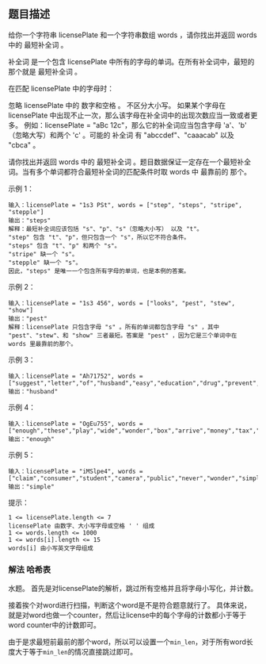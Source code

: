 ## 题目描述
给你一个字符串 licensePlate 和一个字符串数组 words ，请你找出并返回 words 中的 最短补全词 。

补全词 是一个包含 licensePlate 中所有的字母的单词。在所有补全词中，最短的那个就是 最短补全词 。

在匹配 licensePlate 中的字母时：

忽略 licensePlate 中的 数字和空格 。
不区分大小写。
如果某个字母在 licensePlate 中出现不止一次，那么该字母在补全词中的出现次数应当一致或者更多。
例如：licensePlate = "aBc 12c"，那么它的补全词应当包含字母 'a'、'b' （忽略大写）和两个 'c' 。可能的 补全词 有 "abccdef"、"caaacab" 以及 "cbca" 。

请你找出并返回 words 中的 最短补全词 。题目数据保证一定存在一个最短补全词。当有多个单词都符合最短补全词的匹配条件时取 words 中 最靠前的 那个。

示例 1：
```
输入：licensePlate = "1s3 PSt", words = ["step", "steps", "stripe", "stepple"]
输出："steps"
解释：最短补全词应该包括 "s"、"p"、"s"（忽略大小写） 以及 "t"。
"step" 包含 "t"、"p"，但只包含一个 "s"，所以它不符合条件。
"steps" 包含 "t"、"p" 和两个 "s"。
"stripe" 缺一个 "s"。
"stepple" 缺一个 "s"。
因此，"steps" 是唯一一个包含所有字母的单词，也是本例的答案。
```
示例 2：
```
输入：licensePlate = "1s3 456", words = ["looks", "pest", "stew", "show"]
输出："pest"
解释：licensePlate 只包含字母 "s" 。所有的单词都包含字母 "s" ，其中 "pest"、"stew"、和 "show" 三者最短。答案是 "pest" ，因为它是三个单词中在 words 里最靠前的那个。
```
示例 3：
```
输入：licensePlate = "Ah71752", words = ["suggest","letter","of","husband","easy","education","drug","prevent","writer","old"]
输出："husband"
```
示例 4：
```
输入：licensePlate = "OgEu755", words = ["enough","these","play","wide","wonder","box","arrive","money","tax","thus"]
输出："enough"
```
示例 5：
```
输入：licensePlate = "iMSlpe4", words = ["claim","consumer","student","camera","public","never","wonder","simple","thought","use"]
输出："simple"
```

提示：
```
1 <= licensePlate.length <= 7
licensePlate 由数字、大小写字母或空格 ' ' 组成
1 <= words.length <= 1000
1 <= words[i].length <= 15
words[i] 由小写英文字母组成
```

### 解法 哈希表
水题。
首先是对licensePlate的解析，跳过所有空格并且将字母小写化，并计数。

接着挨个对word进行扫描，判断这个word是不是符合题意就行了。
具体来说，就是对word也做一个counter，然后让license中的每个字母的计数都小于等于word counter中的计数即可。

由于是求最短前最前的那个word，所以可以设置一个`min_len`，对于所有word长度大于等于`min_len`的情况直接跳过即可。